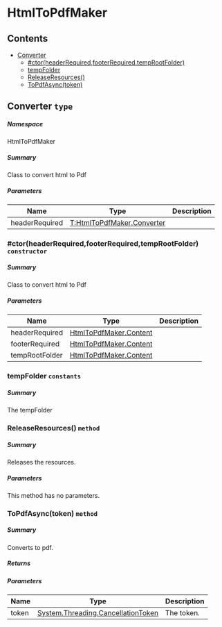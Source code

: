 <a name='assembly'></a>
# HtmlToPdfMaker

## Contents

- [Converter](#T-HtmlToPdfMaker-Converter 'HtmlToPdfMaker.Converter')
  - [#ctor(headerRequired,footerRequired,tempRootFolder)](#M-HtmlToPdfMaker-Converter-#ctor-HtmlToPdfMaker-Content,HtmlToPdfMaker-Content,HtmlToPdfMaker-Content,DinkToPdf-Orientation,DinkToPdf-PaperKind- 'HtmlToPdfMaker.Converter.#ctor(HtmlToPdfMaker.Content,HtmlToPdfMaker.Content,HtmlToPdfMaker.Content,DinkToPdf.Orientation,DinkToPdf.PaperKind)')
  - [tempFolder](#F-HtmlToPdfMaker-Converter-tempFolder 'HtmlToPdfMaker.Converter.tempFolder')
  - [ReleaseResources()](#M-HtmlToPdfMaker-Converter-ReleaseResources 'HtmlToPdfMaker.Converter.ReleaseResources')
  - [ToPdfAsync(token)](#M-HtmlToPdfMaker-Converter-ToPdfAsync-System-Threading-CancellationToken- 'HtmlToPdfMaker.Converter.ToPdfAsync(System.Threading.CancellationToken)')

<a name='T-HtmlToPdfMaker-Converter'></a>
## Converter `type`

##### Namespace

HtmlToPdfMaker

##### Summary

Class to convert html to Pdf

##### Parameters

| Name | Type | Description |
| ---- | ---- | ----------- |
| headerRequired | [T:HtmlToPdfMaker.Converter](#T-T-HtmlToPdfMaker-Converter 'T:HtmlToPdfMaker.Converter') |  |

<a name='M-HtmlToPdfMaker-Converter-#ctor-HtmlToPdfMaker-Content,HtmlToPdfMaker-Content,HtmlToPdfMaker-Content,DinkToPdf-Orientation,DinkToPdf-PaperKind-'></a>
### #ctor(headerRequired,footerRequired,tempRootFolder) `constructor`

##### Summary

Class to convert html to Pdf

##### Parameters

| Name | Type | Description |
| ---- | ---- | ----------- |
| headerRequired | [HtmlToPdfMaker.Content](#T-HtmlToPdfMaker-Content 'HtmlToPdfMaker.Content') |  |
| footerRequired | [HtmlToPdfMaker.Content](#T-HtmlToPdfMaker-Content 'HtmlToPdfMaker.Content') |  |
| tempRootFolder | [HtmlToPdfMaker.Content](#T-HtmlToPdfMaker-Content 'HtmlToPdfMaker.Content') |  |

<a name='F-HtmlToPdfMaker-Converter-tempFolder'></a>
### tempFolder `constants`

##### Summary

The tempFolder

<a name='M-HtmlToPdfMaker-Converter-ReleaseResources'></a>
### ReleaseResources() `method`

##### Summary

Releases the resources.

##### Parameters

This method has no parameters.

<a name='M-HtmlToPdfMaker-Converter-ToPdfAsync-System-Threading-CancellationToken-'></a>
### ToPdfAsync(token) `method`

##### Summary

Converts to pdf.

##### Returns



##### Parameters

| Name | Type | Description |
| ---- | ---- | ----------- |
| token | [System.Threading.CancellationToken](http://msdn.microsoft.com/query/dev14.query?appId=Dev14IDEF1&l=EN-US&k=k:System.Threading.CancellationToken 'System.Threading.CancellationToken') | The token. |
